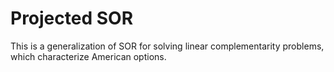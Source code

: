 # Projected SOR
This is a generalization of SOR for solving linear complementarity problems,
which characterize American options.

